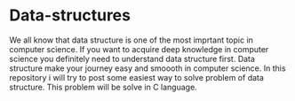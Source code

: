 # Data-structures
We all know that data structure is one of the most imprtant topic in computer science. If you want to acquire deep knowledge in computer science you definitely need to understand data structure first. Data structure make your journey easy and smoooth in computer science. 
In this repository i will try to post some easiest way to solve problem of data structure. This problem will be solve in C language.
